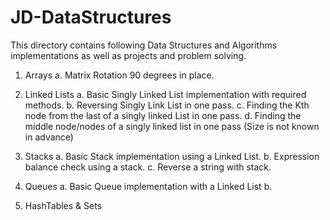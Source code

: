 # JD-DataStructures
This directory contains following Data Structures and Algorithms implementations as well as projects and problem solving.
1.  Arrays 
	a. Matrix Rotation 90 degrees in place.
2.	Linked Lists
	a. Basic Singly Linked List implementation with required methods.
	b. Reversing Singly Link List in one pass.
	c. Finding the Kth node from the last of a singly linked List in one pass.
	d. Finding the middle node/nodes of a singly linked list in one pass (Size is not known in advance)
3.	Stacks
	a. Basic Stack implementation using a Linked List.
	b. Expression balance check using a stack.
	c. Reverse a string with stack.
4.  Queues
	a. Basic Queue implementation with a Linked List
	b. 

5.  HashTables & Sets